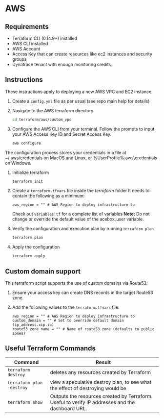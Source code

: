 # AWS

## Requirements

- Terraform CLI (0.14.9+) installed
- AWS CLI installed
- AWS Account
- Access Key that can create resources like ec2 instances and security groups
- Dynatrace tenant with enough monitoring credits.

## Instructions

These instructions apply to deploying a new AWS VPC and EC2 instance.

1. Create a `config.yml` file as per usual (see repo main help for details)
1. Navigate to the AWS terraform directory

    ```bash
    cd terraform/aws/custom_vpc
    ```

1. Configure the AWS CLI from your terminal. Follow the prompts to input your AWS Access Key ID and Secret Access Key.

    ```bash
    aws configure
    ```

The configuration process stores your credentials in a file at ~/.aws/credentials on MacOS and Linux, or %UserProfile%\.aws\credentials on Windows.

1. Initialize terraform

    ```bash
    terraform init
    ```

1. Create a `terraform.tfvars` file inside the *terraform* folder
   It needs to contain the following as a minimum:

    ```hcl
    aws_region = "" # AWS Region to deploy infrastructure to
    ```

    Check out `variables.tf` for a complete list of variables
    **Note:** Do not change or override the default value of the acebox_user variable.

1. Verify the configuration and execution plan by running `terraform plan`

    ```bash
    terraform plan
    ```

1. Apply the configuration

    ```bash
    terraform apply
    ```

## Custom domain support

This terraform script supports the use of custom domains via Route53.

1. Ensure your access key can create DNS records in the target Route53 zone.

1. Add the following values to the `terraform.tfvars` file:

    ```hcl
    aws_region = "" # AWS Region to deploy infrastructure to
    custom_domain = "" # Set to override default domain (ip_address.xip.io)
    route53_zone_name = "" # Name of route53 zone (defaults to public zones)
    ```

## Useful Terraform Commands


Command  | Result
-------- | -------
`terraform destroy` | deletes any resources created by Terraform |
`terraform plan -destroy` | view a speculative destroy plan, to see what the effect of destroying would be |
`terraform show` | Outputs the resources created by Terraform. Useful to verify IP addresses and the dashboard URL. 

